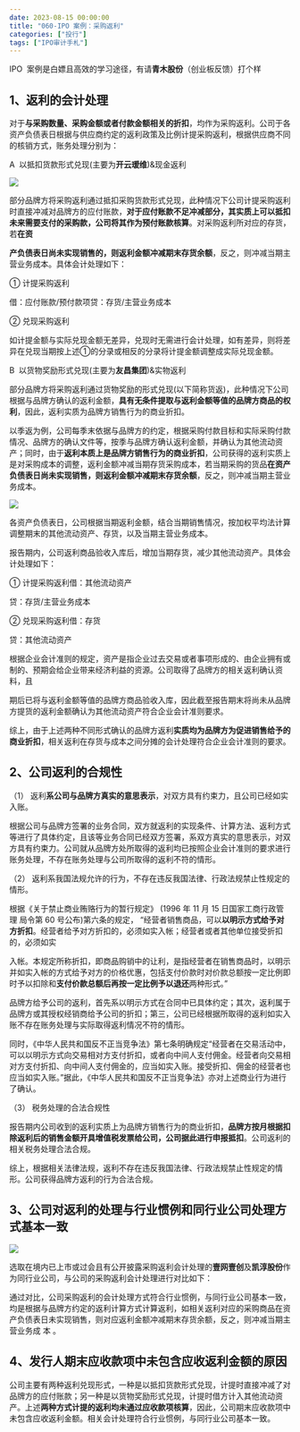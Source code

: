 ```yaml
---
date: 2023-08-15 00:00:00
title: "060-IPO 案例：采购返利"
categories: ["投行"]
tags: ["IPO审计手札"]
---
```

IPO  案例是白嫖且高效的学习途径，有请**青木股份**（创业板反馈）打个样

## 1、返利的会计处理

对于**与采购数量、采购金额或者付款金额相关的折扣**，均作为采购返利。公司于各资产负债表日根据与供应商约定的返利政策及比例计提采购返利，根据供应商不同的核销方式，账务处理分别为：

A  以抵扣货款形式兑现(主要为**开云瑷维**)&现金返利

![](https://img.richfan.site/obsidian/IPO/060-IPO-案例：采购返利_1.webp)

部分品牌方将采购返利通过抵扣采购货款形式兑现，此种情况下公司计提采购返利时直接冲减对品牌方的应付账款，**对于应付账款不足冲减部分，其实质上可以抵扣未来需要支付的采购款，公司将其作为预付账款核算**。对采购返利所对应的存货，若**在资**

**产负债表日尚未实现销售的，则返利金额冲减期末存货余额**，反之，则冲减当期主营业务成本。具体会计处理如下：

① 计提采购返利

借：应付账款/预付款项贷：存货/主营业务成本

② 兑现采购返利

如计提金额与实际兑现金额无差异，兑现时无需进行会计处理，如有差异，则将差异在兑现当期按上述①的分录或相反的分录将计提金额调整成实际兑现金额。

B  以货物奖励形式兑现(主要为**友昌集团**)&实物返利

部分品牌方将采购返利通过货物奖励的形式兑现(以下简称货返)，此种情况下公司根据与品牌方确认的返利金额，**具有无条件提取与返利金额等值的品牌方商品的权利**，因此，返利实质为品牌方销售行为的商业折扣。

以季返为例，公司每季末依据与品牌方的约定，根据采购付款目标和实际采购付款情况、品牌方的确认文件等，按季与品牌方确认返利金额，并确认为其他流动资产；同时，由于**返利本质上是品牌方销售行为的商业折扣**，公司获得的返利实质上是对采购成本的调整，返利金额冲减当期存货采购成本，若当期采购的货品**在资产负债表日尚未实现销售，则返利金额冲减期末存货余额**，反之，则冲减当期主营业务成本。

![](https://img.richfan.site/obsidian/IPO/060-IPO-案例：采购返利_2.webp)

各资产负债表日，公司根据当期返利金额，结合当期销售情况，按加权平均法计算调整期末的其他流动资产、存货，以及当期主营业务成本。

报告期内，公司返利商品验收入库后，增加当期存货，减少其他流动资产。具体会计处理如下：

① 计提采购返利借：其他流动资产

贷：存货/主营业务成本

② 兑现采购返利借：存货

贷：其他流动资产

根据企业会计准则的规定，资产是指企业过去交易或者事项形成的、由企业拥有或制的、预期会给企业带来经济利益的资源。公司取得了品牌方的相关返利确认资料，且

期后已将与返利金额等值的品牌方商品验收入库，因此截至报告期末将尚未从品牌方提货的返利金额确认为其他流动资产符合企业会计准则要求。

综上，由于上述两种不同形式确认的品牌方返利**实质均为品牌方为促进销售给予的商业折扣**，相关返利在存货与成本之间分摊的会计处理符合企业会计准则的要求。

## 2、公司返利的合规性

（1） 返利**系公司与品牌方真实的意思表示**，对双方具有约束力，且公司已经如实入账。

根据公司与品牌方签署的业务合同，双方就返利的实现条件、计算方法、返利方式等进行了具体约定，且该等业务合同已经双方签署，系双方真实的意思表示，对双方具有约束力。公司就从品牌方处所取得的返利均已按照企业会计准则的要求进行账务处理，不存在账务处理与公司所取得的返利不符的情形。

（2） 返利系我国法规允许的行为，不存在违反我国法律、行政法规禁止性规定的情形。

根据《关于禁止商业贿赂行为的暂行规定》 (1996 年 11 月 15 日国家工商行政管理 局令第 60 号公布)第六条的规定， “经营者销售商品，可以**以明示方式给予对方折扣**。经营者给予对方折扣的，必须如实入帐；经营者或者其他单位接受折扣的，必须如实

入帐。本规定所称折扣，即商品购销中的让利，是指经营者在销售商品时，以明示并如实入帐的方式给予对方的价格优惠，包括支付价款时对价款总额按一定比例即时予以扣除和**支付价款总额后再按一定比例予以退还**两种形式。”

品牌方给予公司的返利，首先系以明示方式在合同中已具体约定；其次，返利属于品牌方或其授权经销商给予公司的折扣；第三，公司已经根据所取得的返利如实入账不存在账务处理与实际取得返利情况不符的情形。

同时，《中华人民共和国反不正当竞争法》第七条明确规定“经营者在交易活动中，可以以明示方式向交易相对方支付折扣，或者向中间人支付佣金。经营者向交易相对方支付折扣、向中间人支付佣金的，应当如实入账。接受折扣、佣金的经营者也应当如实入账。”据此，《中华人民共和国反不正当竞争法》亦对上述商业行为进行了确认。

（3） 税务处理的合法合规性

报告期内公司收到的返利实质上为品牌方销售行为的商业折扣，**品牌方按月根据扣除返利后的销售金额开具增值税发票给公司，公司据此进行申报抵扣**。公司返利的相关税务处理合法合规。

综上，根据相关法律法规，返利不存在违反我国法律、行政法规禁止性规定的情形。公司获得品牌方返利的行为合法合规。

## 3、公司对返利的处理与行业惯例和同行业公司处理方式基本一致

![](https://img.richfan.site/obsidian/IPO/060-IPO-案例：采购返利_3.webp)

选取在境内已上市或过会且有公开披露采购返利会计处理的**壹网壹创**及**凯淳股份**作为同行业公司，与公司的采购返利会计处理进行对比如下：

通过对比，公司采购返利的会计处理方式符合行业惯例，与同行业公司基本一致，均是根据与品牌方约定的返利计算方式计算返利，如相关返利对应的采购商品在资产负债表日未实现销售，则对应返利金额冲减期末存货余额，反之，则冲减当期主营业务成 本 。

## 4、发行人期末应收款项中未包含应收返利金额的原因

公司主要有两种返利兑现形式，一种是以抵扣货款形式兑现，计提时直接冲减了对品牌方的应付账款；另一种是以货物奖励形式兑现，计提时借方计入其他流动资产。上述**两种方式计提的返利均未通过应收款项核算**，因此，公司期末应收款项中未包含应收返利金额。相关会计处理符合行业惯例，与同行业公司基本一致。